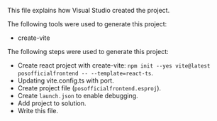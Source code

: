 This file explains how Visual Studio created the project.

The following tools were used to generate this project:
- create-vite

The following steps were used to generate this project:
- Create react project with create-vite: `npm init --yes vite@latest posofficialfrontend -- --template=react-ts`.
- Updating vite.config.ts with port.
- Create project file (`posofficialfrontend.esproj`).
- Create `launch.json` to enable debugging.
- Add project to solution.
- Write this file.
